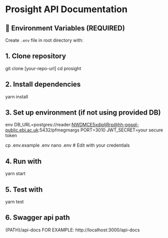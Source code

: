 # Prosight API Documentation

## 📌 Environment Variables (REQUIRED)
Create `.env` file in root directory with:

## 1. Clone repository
git clone [your-repo-url]
cd prosight

## 2. Install dependencies
yarn install

## 3. Set up environment (if not using provided DB)
env
DB_URL=postgres://reader:NWDMCE5xdipIjRrp@hh-pgsql-public.ebi.ac.uk:5432/pfmegrnargs
PORT=3010
JWT_SECRET=your secure token

cp .env.example .env
nano .env  # Edit with your credentials

## 4. Run with 
yarn start

## 5. Test with
yarn test

## 6. Swagger api path
{PATH}/api-docs
FOR EXAMPLE: http://localhost:3000/api-docs
